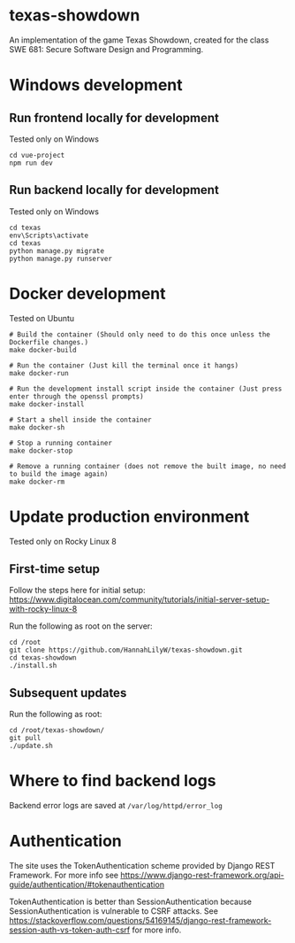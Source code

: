 # texas-showdown
An implementation of the game Texas Showdown, created for the class SWE 681: Secure Software Design and Programming.

# Windows development

## Run frontend locally for development
Tested only on Windows
```
cd vue-project
npm run dev
```

## Run backend locally for development
Tested only on Windows
```
cd texas
env\Scripts\activate
cd texas
python manage.py migrate
python manage.py runserver
```

# Docker development
Tested on Ubuntu
```
# Build the container (Should only need to do this once unless the Dockerfile changes.)
make docker-build

# Run the container (Just kill the terminal once it hangs)
make docker-run

# Run the development install script inside the container (Just press enter through the openssl prompts)
make docker-install

# Start a shell inside the container
make docker-sh

# Stop a running container
make docker-stop

# Remove a running container (does not remove the built image, no need to build the image again)
make docker-rm
```

# Update production environment

Tested only on Rocky Linux 8

## First-time setup

Follow the steps here for initial setup: https://www.digitalocean.com/community/tutorials/initial-server-setup-with-rocky-linux-8

Run the following as root on the server:
```
cd /root
git clone https://github.com/HannahLilyW/texas-showdown.git
cd texas-showdown
./install.sh
```

## Subsequent updates

Run the following as root:

```
cd /root/texas-showdown/
git pull
./update.sh
```

# Where to find backend logs
Backend error logs are saved at `/var/log/httpd/error_log`

# Authentication
The site uses the TokenAuthentication scheme provided by Django REST Framework. For more info see https://www.django-rest-framework.org/api-guide/authentication/#tokenauthentication

TokenAuthentication is better than SessionAuthentication because SessionAuthentication is vulnerable to CSRF attacks. See https://stackoverflow.com/questions/54169145/django-rest-framework-session-auth-vs-token-auth-csrf for more info.
